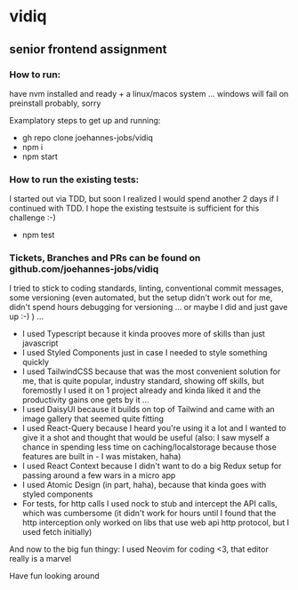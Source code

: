 # vidiq

## senior frontend assignment

### How to run:
have nvm installed and ready + a linux/macos system ... windows will fail on preinstall probably, sorry

Examplatory steps to get up and running:

* gh repo clone joehannes-jobs/vidiq
* npm i
* npm start

### How to run the existing tests:
I started out via TDD, but soon I realized I would spend another 2 days if I continued with TDD.
I hope the existing testsuite is sufficient for this challenge :-)

* npm test

### Tickets, Branches and PRs can be found on github.com/joehannes-jobs/vidiq

I tried to stick to coding standards, linting, conventional commit messages, some versioning (even automated, but the setup didn't work out for me, didn't spend hours debugging for versioning ... or maybe I did and just gave up :-) ) ...

* I used Typescript because it kinda prooves more of skills than just javascript
* I used Styled Components just in case I needed to style something quickly
* I used TailwindCSS because that was the most convenient solution for me, that is quite popular, industry standard, showing off skills, but foremostly I used it on 1 project already and kinda liked it and the productivity gains one gets by it ...
* I used DaisyUI because it builds on top of Tailwind and came with an image gallery that seemed quite fitting
* I used React-Query because I heard you're using it a lot and I wanted to give it a shot and thought that would be useful (also: I saw myself a chance in spending less time on caching/localstorage because those features are built in - I was mistaken, haha)
* I used React Context because I didn't want to do a big Redux setup for passing around a few wars in a micro app
* I used Atomic Design (in part, haha), because that kinda goes with styled components
* For tests, for http calls I used nock to stub and intercept the API calls, which was cumbersome (it didn't work for hours until I found that the http interception only worked on libs that use web api http protocol, but I used fetch initially)

And now to the big fun thingy:
I used Neovim for coding <3, that editor really is a marvel

Have fun looking around
